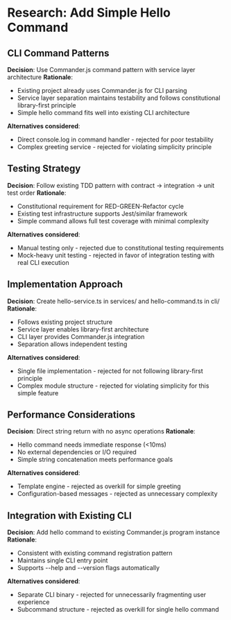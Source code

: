 # Research: Add Simple Hello Command

## CLI Command Patterns

**Decision**: Use Commander.js command pattern with service layer architecture
**Rationale**:
- Existing project already uses Commander.js for CLI parsing
- Service layer separation maintains testability and follows constitutional library-first principle
- Simple hello command fits well into existing CLI architecture

**Alternatives considered**:
- Direct console.log in command handler - rejected for poor testability
- Complex greeting service - rejected for violating simplicity principle

## Testing Strategy

**Decision**: Follow existing TDD pattern with contract → integration → unit test order
**Rationale**:
- Constitutional requirement for RED-GREEN-Refactor cycle
- Existing test infrastructure supports Jest/similar framework
- Simple command allows full test coverage with minimal complexity

**Alternatives considered**:
- Manual testing only - rejected due to constitutional testing requirements
- Mock-heavy unit testing - rejected in favor of integration testing with real CLI execution

## Implementation Approach

**Decision**: Create hello-service.ts in services/ and hello-command.ts in cli/
**Rationale**:
- Follows existing project structure
- Service layer enables library-first architecture
- CLI layer provides Commander.js integration
- Separation allows independent testing

**Alternatives considered**:
- Single file implementation - rejected for not following library-first principle
- Complex module structure - rejected for violating simplicity for this simple feature

## Performance Considerations

**Decision**: Direct string return with no async operations
**Rationale**:
- Hello command needs immediate response (<10ms)
- No external dependencies or I/O required
- Simple string concatenation meets performance goals

**Alternatives considered**:
- Template engine - rejected as overkill for simple greeting
- Configuration-based messages - rejected as unnecessary complexity

## Integration with Existing CLI

**Decision**: Add hello command to existing Commander.js program instance
**Rationale**:
- Consistent with existing command registration pattern
- Maintains single CLI entry point
- Supports --help and --version flags automatically

**Alternatives considered**:
- Separate CLI binary - rejected for unnecessarily fragmenting user experience
- Subcommand structure - rejected as overkill for single hello command